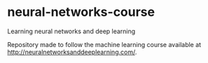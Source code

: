 # neural-networks-course
Learning neural networks and deep learning

Repository made to follow the machine learning course available at http://neuralnetworksanddeeplearning.com/.
